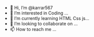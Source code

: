 - 👋 Hi, I’m @karrar567
- 👀 I’m interested in Coding ...
- 🌱 I’m currently learning HTML Css js...
- 💞️ I’m looking to collaborate on ...
- 📫 How to reach me ...

<!---
karrar567/karrar567 is a ✨ special ✨ repository because its `README.md` (this file) appears on your GitHub profile.
You can click the Preview link to take a look at your changes.
--->
